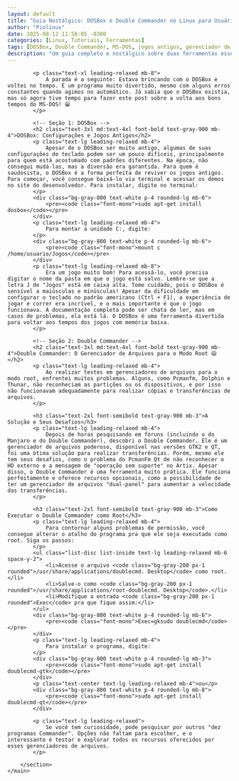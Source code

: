 ```yaml
---
layout: default
title: "Guia Nostálgico: DOSBox e Double Commander no Linux para Usuários Raiz"
author: "Piolinux"
date: 2025-08-12 11:58:05 -0300
categories: [Linux, Tutoriais, Ferramentas]
tags: [DOSBox, Double Commander, MS-DOS, jogos antigos, gerenciador de arquivos, modo root]
description: "Um guia completo e nostálgico sobre duas ferramentas essenciais no Linux: o DOSBox, para reviver jogos antigos, e o Double Commander, para gerenciar arquivos no modo root."
---
```





<body>
    <main>
        <section class="post-content">
           
       

    
            <p class="text-xl leading-relaxed mb-8">
                A parada é a seguinte: Estava brincando com o DOSBox e voltei no tempo. É um programa muito divertido, mesmo com alguns erros constantes quando agimos no automático. Já sabia que o DOSBox existia, mas só agora tive tempo para fazer este post sobre a volta aos bons tempos do MS-DOS! 😁
            </p>

            <!-- Seção 1: DOSBox -->
            <h2 class="text-3xl md:text-4xl font-bold text-gray-900 mb-4">DOSBox: Configurações e Jogos Antigos</h2>
            <p class="text-lg leading-relaxed mb-4">
                Apesar de o DOSBox ser muito antigo, algumas de suas configurações de teclado podem ser um pouco difíceis, principalmente para quem está acostumado com padrões diferentes. Na época, não consegui mudá-las, mas a diversão era garantida. Para quem é saudosista, o DOSBox é a forma perfeita de reviver os jogos antigos. Para começar, você consegue baixá-lo via terminal e acessar os demos no site do desenvolvedor. Para instalar, digite no terminal:
            </p>
            <div class="bg-gray-800 text-white p-4 rounded-lg mb-6">
                <pre><code class="font-mono">sudo apt-get install dosbox</code></pre>
            </div>
            <p class="text-lg leading-relaxed mb-4">
                Para montar a unidade C:, digite:
            </p>
            <div class="bg-gray-800 text-white p-4 rounded-lg mb-6">
                <pre><code class="font-mono">mount c /home/usuario/Jogos</code></pre>
            </div>
            <p class="text-lg leading-relaxed mb-8">
                Era um jogo muito bom! Para acessá-lo, você precisa digitar o nome da pasta em que o jogo está salvo. Lembre-se que a letra J de "Jogos" está em caixa alta. Tome cuidado, pois o DOSBox é sensível a maiúsculas e minúsculas! Apesar da dificuldade em configurar o teclado no padrão americano (Ctrl + F1), a experiência de jogar e correr era incrível, e o mais importante é que o jogo funcionava. A documentação completa pode ser chata de ler, mas em casos de problemas, ela está lá. O DOSBox é uma ferramenta divertida para voltar aos tempos dos jogos com memória baixa.
            </p>

            <!-- Seção 2: Double Commander -->
            <h2 class="text-3xl md:text-4xl font-bold text-gray-900 mb-4">Double Commander: O Gerenciador de Arquivos para o Modo Root 😄</h2>
            <p class="text-lg leading-relaxed mb-4">
                Ao realizar testes em gerenciadores de arquivos para o modo root, enfrentei muitos problemas. Alguns, como Pcmanfm, Dolphin e Thunar, não reconheciam as partições ou os dispositivos, e por isso não funcionavam adequadamente para realizar cópias e transferências de arquivos.
            </p>

            <h3 class="text-2xl font-semibold text-gray-900 mb-3">A Solução e Seus Desafios</h3>
            <p class="text-lg leading-relaxed mb-4">
                Depois de horas pesquisando em fóruns (incluindo o do Manjaro e do Double Commander), descobri o Double Commander. Ele é um gerenciador de arquivos poderoso, disponível nas versões GTK2 e QT,  foi uma ótima solução para realizar transferências. Porém, mesmo ele tem seus desafios, como o problema do PcmanFm Qt de não reconhecer o HD externo e a mensagem de "operação sem suporte" no Artix. Apesar disso, o Double Commander é uma ferramenta muito prática. Ele funciona perfeitamente e oferece recursos opcionais, como a possibilidade de ter um gerenciador de arquivos "dual-panel" para aumentar a velocidade das transferências.
            </p>

            <h3 class="text-2xl font-semibold text-gray-900 mb-3">Como Executar o Double Commander como Root</h3>
            <p class="text-lg leading-relaxed mb-4">
                Para contornar alguns problemas de permissão, você consegue alterar o atalho do programa pra que ele seja executado como root. Siga os passos:
            </p>
            <ul class="list-disc list-inside text-lg leading-relaxed mb-6 space-y-2">
                <li>Acesse o arquivo <code class="bg-gray-200 px-1 rounded">/usr/share/applications/doublecmd. Desktop</code> como root.</li>
                <li>Salve-o como <code class="bg-gray-200 px-1 rounded">/usr/share/applications/root-doublecmd. Desktop</code>.</li>
                <li>Modifique a entrada <code class="bg-gray-200 px-1 rounded">Exec</code> pra que fique assim:</li>
            </ul>
            <div class="bg-gray-800 text-white p-4 rounded-lg mb-6">
                <pre><code class="font-mono">Exec=gksudo doublecmd</code></pre>
            </div>
            <p class="text-lg leading-relaxed mb-4">
                Para instalar o programa, digite:
            </p>
            <div class="bg-gray-800 text-white p-4 rounded-lg mb-3">
                <pre><code class="font-mono">sudo apt-get install doublecmd-gtk</code></pre>
            </div>
            <p class="text-center text-lg leading-relaxed mb-4">ou</p>
            <div class="bg-gray-800 text-white p-4 rounded-lg mb-8">
                <pre><code class="font-mono">sudo apt-get install doublecmd-qt</code></pre>
            </div>

            <p class="text-lg leading-relaxed">
                Se você tem curiosidade, pode pesquisar por outros "dez programas Commander". Opções não faltam para escolher, e o interessante é testar e explorar todos os recursos oferecidos por esses gerenciadores de arquivos.
            </p>
            
        </section>
    </main>

</body>
